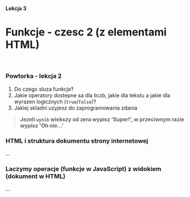 #### Lekcja 3
# Funkcje - czesc 2 (z elementami HTML)

</br>

### Powtorka - lekcja 2

1. Do czego sluza funkcje?
2. Jakie operatory dostepne sa dla liczb, jakie dla tekstu a jakie dla wyrazen logicznych (`true`/`false`)?
3. Jakiej skladni uzyjesz do zaprogramowania zdania 
> **Jezeli `wynik` wiekszy od zera wypisz 'Super!', w przeciwnym razie wypisz 'Oh nie...'**


### HTML i struktura dokumentu strony internetowej

...

### Laczymy operacje (funkcje w JavaScript) z widokiem (dokument w HTML)

...
